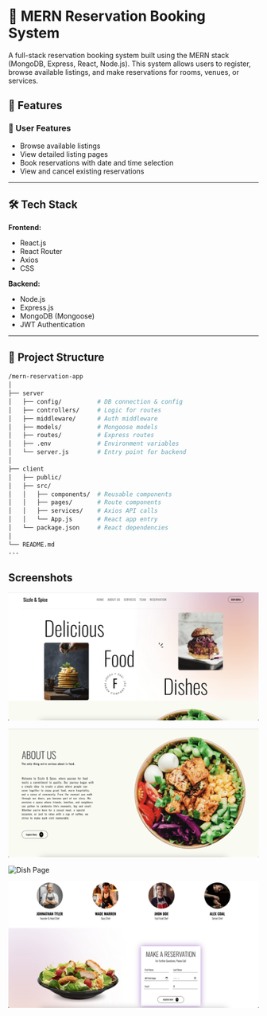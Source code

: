 # 🏨 MERN Reservation Booking System

A full-stack reservation booking system built using the MERN stack (MongoDB, Express, React, Node.js). This system allows users to register, browse available listings, and make reservations for rooms, venues, or services. 

## 🚀 Features

### 👤 User Features
- Browse available listings
- View detailed listing pages
- Book reservations with date and time selection
- View and cancel existing reservations
  
---

## 🛠️ Tech Stack

**Frontend:**
- React.js
- React Router
- Axios
- CSS

**Backend:**
- Node.js
- Express.js
- MongoDB (Mongoose)
- JWT Authentication

---

## 📁 Project Structure

```bash
/mern-reservation-app
│
├── server
│   ├── config/          # DB connection & config
│   ├── controllers/     # Logic for routes
│   ├── middleware/      # Auth middleware
│   ├── models/          # Mongoose models
│   ├── routes/          # Express routes
│   ├── .env             # Environment variables
│   └── server.js        # Entry point for backend
│
├── client
│   ├── public/
│   ├── src/
│   │   ├── components/  # Reusable components
│   │   ├── pages/       # Route components
│   │   ├── services/    # Axios API calls
│   │   └── App.js       # React app entry
│   └── package.json     # React dependencies
│
└── README.md
---
```
## Screenshots

![Main Page](./screenshots/main-page.png)

![About Page](./screenshots/about-page.png)

![Dish Page](./screenshots/dish-page.png)

![Reservation Page](./screenshots/reservation-page.png) 


